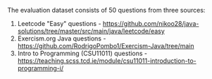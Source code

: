 The evaluation dataset consists of 50 questions from three sources:

1. Leetcode "Easy" questions - https://github.com/nikoo28/java-solutions/tree/master/src/main/java/leetcode/easy
2. Exercism.org Java questions - https://github.com/RodrigoPombo1/Exercism-Java/tree/main
3. Intro to Programming (CSU11011) questions - https://teaching.scss.tcd.ie/module/csu11011-introduction-to-programming-i/